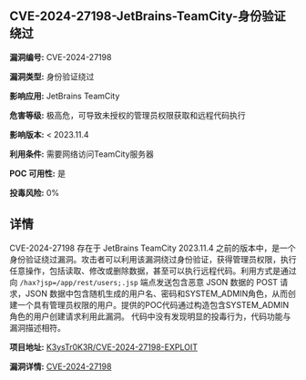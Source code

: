 ## CVE-2024-27198-JetBrains-TeamCity-身份验证绕过

**漏洞编号:** CVE-2024-27198

**漏洞类型:** 身份验证绕过

**影响应用:** JetBrains TeamCity

**危害等级:** 极高危，可导致未授权的管理员权限获取和远程代码执行

**影响版本:** < 2023.11.4

**利用条件:** 需要网络访问TeamCity服务器

**POC 可用性:** 是

**投毒风险:** 0%

## 详情

CVE-2024-27198 存在于 JetBrains TeamCity 2023.11.4 之前的版本中，是一个身份验证绕过漏洞。攻击者可以利用该漏洞绕过身份验证，获得管理员权限，执行任意操作，包括读取、修改或删除数据，甚至可以执行远程代码。利用方式是通过向 `/hax?jsp=/app/rest/users;.jsp` 端点发送包含恶意 JSON 数据的 POST 请求，JSON 数据中包含随机生成的用户名、密码和SYSTEM_ADMIN角色，从而创建一个具有管理员权限的用户。提供的POC代码通过构造包含SYSTEM_ADMIN角色的用户创建请求利用此漏洞。 代码中没有发现明显的投毒行为，代码功能与漏洞描述相符。

**项目地址:** [K3ysTr0K3R/CVE-2024-27198-EXPLOIT](https://github.com/K3ysTr0K3R/CVE-2024-27198-EXPLOIT)

**漏洞详情:** [CVE-2024-27198](https://nvd.nist.gov/vuln/detail/CVE-2024-27198)